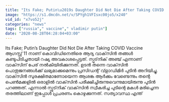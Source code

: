 ```yaml
---
title: "Its Fake; Putin\u2019s Daughter Did Not Die After Taking COVID Vaccine Oneindia Malayalam"
image: "https://s1.dmcdn.net/v/SPYgh1VFIsxc00jo5/x240"
vid_id: "x7vo52j"
categories: "news"
tags: ["russia"," vaccine"," vladimir putin"]
date: "2020-08-28T04:28:04+03:00"
---
```

Its Fake; Putin’s Daughter Did Not Die After Taking COVID Vaccine  <br>ആഗസ്റ്റ് 11 നാണ് കൊവിഡിനെതിരെ ആദ്യ വാക്‌സിന്‍ തങ്ങള്‍ കണ്ടുപിടിച്ചതായി റഷ്യ അവകാശപ്പെട്ടത്. സ്പുട്‌നിക് അഞ്ച് എന്നാണ് വാക്‌സിന് പേര് നല്‍കിയിരിക്കുന്നത്. ഉടന്‍ തന്നെ വാക്‌സിന്‍ പൊതുജനങ്ങള്‍ക്ക് ലഭ്യമാക്കുമെന്നും പ്രസിഡന്റ് വ്‌ളാഡിമിര്‍ പുടിന്‍ അറിയിച്ചു. വാക്‌സിന്‍ സുരക്ഷിതമാണോയെന്ന ആശങ്ക ആര്‍ക്കും വേണ്ടെന്നും തന്റെ പെണ്‍മക്കളില്‍ ഒരാളില്‍ വാക്‌സിന്‍ പരീക്ഷിച്ചിരുന്നുവെന്നുമായിരുന്നു പുടിന്‍ പറഞ്ഞത്. എന്നാല്‍ സ്ഫുട്‌നിക് വാക്‌സിന്‍ സ്വീകരിച്ച പുടിന്റെ മകള്‍ മരിച്ചെന്ന തരത്തിലാണ് ഇപ്പോള്‍ പ്രചരണം കൊഴുക്കുന്നത്. സത്യാവസ്ഥ എന്ത്
